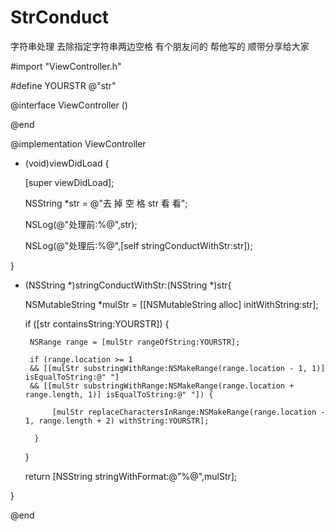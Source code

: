 # StrConduct
字符串处理  去除指定字符串两边空格
有个朋友问的 帮他写的 顺带分享给大家

#import "ViewController.h"

#define YOURSTR @"str"

@interface ViewController ()


@end


@implementation ViewController

- (void)viewDidLoad {

    [super viewDidLoad];
    
    
    NSString *str = @"去 掉 空 格 str 看 看";
    
    NSLog(@"处理前:%@",str);
    
    NSLog(@"处理后:%@",[self stringConductWithStr:str]);
    
}

- (NSString *)stringConductWithStr:(NSString *)str{

    NSMutableString *mulStr = [[NSMutableString alloc] initWithString:str];
    
    if ([str containsString:YOURSTR]) {
       
       NSRange range = [mulStr rangeOfString:YOURSTR];
       
       if (range.location >= 1 
       && [[mulStr substringWithRange:NSMakeRange(range.location - 1, 1)] isEqualToString:@" "] 
       && [[mulStr substringWithRange:NSMakeRange(range.location + range.length, 1)] isEqualToString:@" "]) {
       
            [mulStr replaceCharactersInRange:NSMakeRange(range.location - 1, range.length + 2) withString:YOURSTR];
            
        }
        
    }
    
    return [NSString stringWithFormat:@"%@",mulStr];
    
}

@end
